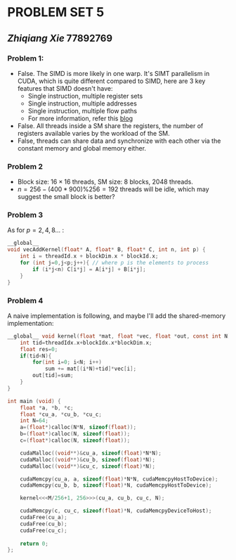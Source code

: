 # PROBLEM SET 5

## _Zhiqiang Xie_ 77892769

### Problem 1:

- False. The SIMD is more likely in one warp. It's SIMT parallelism in CUDA, which is quite different compared to SIMD, here are 3 key features that SIMD doesn't have:
  - Single instruction, multiple register sets
  - Single instruction, multiple addresses
  - Single instruction, multiple flow paths
  - For more information, refer this [blog](http://yosefk.com/blog/simd-simt-smt-parallelism-in-nvidia-gpus.html)
- False. All threads inside a SM share the registers, the number of registers available varies by the workload of the SM.
- False, threads can share data and synchronize with each other via the constant memory and global memory either.



### Problem 2

- Block size: $16\times16$ threads, SM size: $8$ blocks, $2048$ threads.
- $n = 256 - (400*900)\%256 = 192$ threads will be idle, which may suggest the small block is better?


### Problem 3

As for $p = 2,4,8...$ :

```c
__global__
void vecAddKernel(float* A, float* B, float* C, int n, int p) {
    int i = threadId.x + blockDim.x * blockId.x;
    for (int j=0,j<p;j++){ // where p is the elements to process
        if (i*j<n) C[i*j] = A[i*j] + B[i*j];    
    }
}
```



<P style="page-break-before: always">

### Problem 4

A naive implementation is following, and maybe I'll add the shared-memory implementation:

```c
__global__ void kernel(float *mat, float *vec, float *out, const int N){
    int tid=threadIdx.x+blockIdx.x*blockDim.x;
    float res=0;
    if(tid<N){
        for(int i=0; i<N; i++)
            sum += mat[(i*N)+tid]*vec[i];
        out[tid]=sum;
    }
}

int main (void) {
    float *a, *b, *c;
    float *cu_a, *cu_b, *cu_c;
    int N=64;
    a=(float*)calloc(N*N, sizeof(float));
    b=(float*)calloc(N, sizeof(float));
    c=(float*)calloc(N, sizeof(float));

    cudaMalloc((void**)&cu_a, sizeof(float)*N*N);
    cudaMalloc((void**)&cu_b, sizeof(float)*N);
    cudaMalloc((void**)&cu_c, sizeof(float)*N);

    cudaMemcpy(cu_a, a, sizeof(float)*N*N, cudaMemcpyHostToDevice);
    cudaMemcpy(cu_b, b, sizeof(float)*N, cudaMemcpyHostToDevice);

    kernel<<<M/256+1, 256>>>(cu_a, cu_b, cu_c, N);

    cudaMemcpy(c, cu_c, sizeof(float)*N, cudaMemcpyDeviceToHost);
    cudaFree(cu_a);
    cudaFree(cu_b);
    cudaFree(cu_c);
    
    return 0;
};
```


